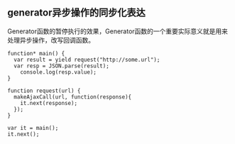 ## generator异步操作的同步化表达
Generator函数的暂停执行的效果，Generator函数的一个重要实际意义就是用来处理异步操作，改写回调函数。  
```
function* main() {
  var result = yield request("http://some.url");
  var resp = JSON.parse(result);
    console.log(resp.value);
}

function request(url) {
  makeAjaxCall(url, function(response){
    it.next(response);
  });
}

var it = main();
it.next();
```

